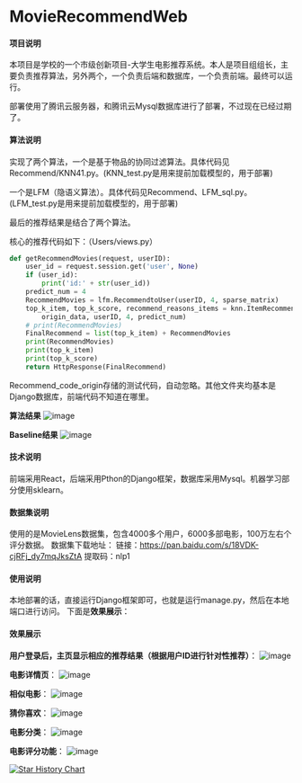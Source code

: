 # MovieRecommendWeb

#### 项目说明

本项目是学校的一个市级创新项目-大学生电影推荐系统。本人是项目组组长，主要负责推荐算法，另外两个，一个负责后端和数据库，一个负责前端。最终可以运行。

部署使用了腾讯云服务器，和腾讯云Mysql数据库进行了部署，不过现在已经过期了。

#### 算法说明

实现了两个算法，一个是基于物品的协同过滤算法。具体代码见Recommend/KNN41.py。(KNN_test.py是用来提前加载模型的，用于部署)

一个是LFM（隐语义算法）。具体代码见Recommend、LFM_sql.py。(LFM_test.py是用来提前加载模型的，用于部署)

最后的推荐结果是结合了两个算法。

核心的推荐代码如下：（Users/views.py）

```python
def getRecommendMovies(request, userID):
    user_id = request.session.get('user', None)
    if (user_id):
        print('id:' + str(user_id))
    predict_num = 4
    RecommendMovies = lfm.RecommendtoUser(userID, 4, sparse_matrix)
    top_k_item, top_k_score, recommend_reasons_items = knn.ItemRecommend(
        origin_data, userID, 4, predict_num)
    # print(RecommendMovies)
    FinalRecommend = list(top_k_item) + RecommendMovies
    print(RecommendMovies)
    print(top_k_item)
    print(top_k_score)
    return HttpResponse(FinalRecommend)
```

Recommend_code_origin存储的测试代码，自动忽略。其他文件夹均基本是Django数据库，前端代码不知道在哪里。

**算法结果**
![image](./pic/算法效果.png)

**Baseline结果**
![image](./pic/baseline.png)


#### 技术说明

前端采用React，后端采用Pthon的Django框架，数据库采用Mysql。机器学习部分使用sklearn。

#### 数据集说明

使用的是MovieLens数据集，包含4000多个用户，6000多部电影，100万左右个评分数据。
数据集下载地址：
链接：https://pan.baidu.com/s/18VDK-cjRFj_dy7mqJksZtA 
提取码：nlp1 

#### 使用说明

本地部署的话，直接运行Django框架即可，也就是运行manage.py，然后在本地端口进行访问。
下面是**效果展示**：

#### 效果展示

**用户登录后，主页显示相应的推荐结果（根据用户ID进行针对性推荐）**：
![image](./pic/推荐结果.png)

**电影详情页**：
![image](./pic/电影详情页.png)

**相似电影**：
![image](./pic/相似电影.png)

**猜你喜欢**：
![image](./pic/猜你喜欢.png)

**电影分类**：
![image](./pic/电影分类.png)

**电影评分功能**：
![image](./pic/电影评分.png)

[![Star History Chart](https://api.star-history.com/svg?repos=Xie-Minghui/MovieRecommendWeb&type=Timeline)](https://star-history.com/#Xie-Minghui/MovieRecommendWeb&Date)
